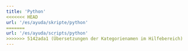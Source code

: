 ```yaml
---
title: 'Python'
<<<<<<< HEAD
url: '/es/ayuda/skripte/python'
=======
url: '/es/ayuda/scripts/python'
>>>>>>> 5142ada1 (Übersetzungen der Kategorienamen im Hilfebereich)
---
```

